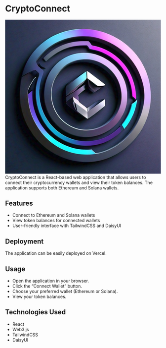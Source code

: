 # CryptoConnect
![CryptoConnect](public/logo.jpeg)
CryptoConnect is a React-based web application that allows users to connect their cryptocurrency wallets and view their token balances. The application supports both Ethereum and Solana wallets.

## Features

- Connect to Ethereum and Solana wallets
- View token balances for connected wallets
- User-friendly interface with TailwindCSS and DaisyUI

## Deployment
The application can be easily deployed on Vercel.

## Usage
- Open the application in your browser.
- Click the “Connect Wallet” button.
- Choose your preferred wallet (Ethereum or Solana).
- View your token balances.

## Technologies Used
- React
- Web3.js
- TailwindCSS
- DaisyUI